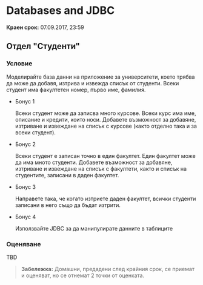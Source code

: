 # Databases and JDBC

**Краен срок:** 07.09.2017, 23:59

## Отдел "Студенти"

### Условие

Моделирайте база данни на приложение за университети, което трябва да може да добавя, изтрива и извежда списък от студенти.
Всеки студент има факултетен номер, първо име, фамилия.

- Бонус 1

  Всеки студент може да записва много курсове. Всеки курс има име, описание и кредити, които носи. Добавете възможност за добавяне, изтриване и извеждане на списък с курсове (както отделно така и за всеки студент).

- Бонус 2

  Всеки студент е записан точно в един факултет. Един факултет може да има мното студенти. Добавете възможност за добавяне, изтриване и извеждане на списък с факултети, както и списък на студентите, записани в даден факултет.

- Бонус 3

  Направете така, че когато изтриете даден факултет, всички студенти записани в него също да бъдат изтрити.

- Бонус 4

  Използвайте JDBC за да манипулирате данните в таблиците

### Оценяване

TBD

> **Забележка:** Домашни, предадени след крайния срок, се приемат и оценяват, но се отнемат 2 точки от оценката.
